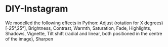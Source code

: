 # DIY-Instagram
We modelled the following effects in Python:
Adjust (rotation for X degrees) [-25°,25°], 
Brightness, 
Contrast, 
Warmth, 
Saturation, 
Fade, 
Highlights, 
Shadows, 
Vignette, 
Tilt shift (radial and linear, both positioned in the centre of the image), 
Sharpen
